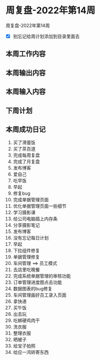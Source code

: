 # 周复盘-2022年第14周

周复盘-2022年第14周

- [x] 别忘记给周计划添加到目录里面去

## 本周工作内容

## 本周输出内容

## 本周输入内容

## 下周计划

## 本周成功日记
1. 买了滑蛋饭
2. 买了茶百道
3. 完成每周复盘
4. 完成了月复盘
5. 发布博客
6. 爱自己
7. 吃早饭
8. 早起
9. 修复bug
10. 完成单据管理页面
11. 优化单据管理页面一些细节
12. 学习摄影课
13. 给公司电脑插上内存条
14. 分享摄影笔记
15. 发布博客
16. 没有忘记每日计划
17. 早起
18. 下拉组件修复
19. 单据管理修复
20. 车间管理 ==> 员工模式
21. 去店里吃晚餐
22. 完成系统单据管理的审核功能
23. 订单管理进度图点击功能
24. 数据图表的bug修复
25. 车间管理画好员工录入页面
26. 拿快递
27. 买午饭
28. 出去玩
29. 吃梆硬鸡肉干
30. 洗衣服
31. 整理衣服
32. 晒被子
33. 给宝子拍照
34. 给应一鸿转寄东西